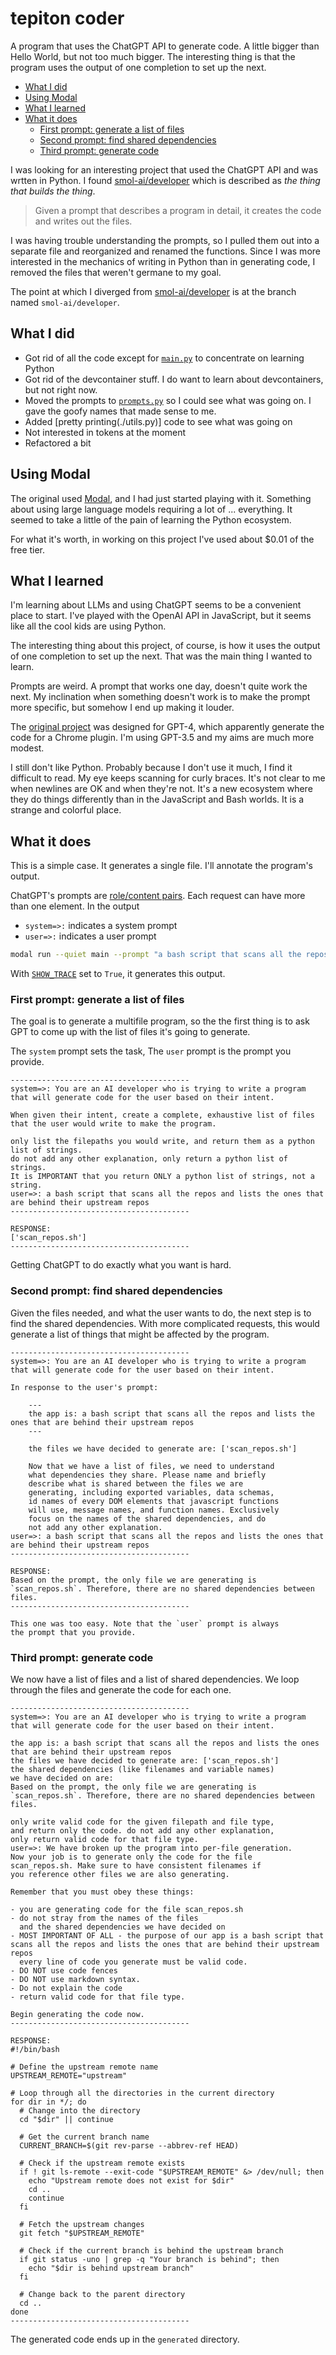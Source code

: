 
# tepiton coder

A program that uses the ChatGPT API to generate code.
A little bigger than Hello World, but not too much bigger.
The interesting thing is that the program uses the output of one
completion to set up the next.

<!-- START doctoc generated TOC please keep comment here to allow auto update -->
<!-- DON'T EDIT THIS SECTION, INSTEAD RE-RUN doctoc TO UPDATE -->

- [What I did](#what-i-did)
- [Using Modal](#using-modal)
- [What I learned](#what-i-learned)
- [What it does](#what-it-does)
  - [First prompt: generate a list of files](#first-prompt-generate-a-list-of-files)
  - [Second prompt: find shared dependencies](#second-prompt-find-shared-dependencies)
  - [Third prompt: generate code](#third-prompt-generate-code)

<!-- END doctoc generated TOC please keep comment here to allow auto update -->



I was looking for an interesting project that used
the ChatGPT API and was wrtten in Python. I found
[smol-ai/developer](https://github.com/smol-ai/developer)
which is described as _the thing that builds the thing_.

> Given a prompt that describes a program in detail,
> it creates the code and writes out the files. 

I was having trouble understanding the prompts, so
I pulled them out into a separate file and reorganized
and renamed the functions. Since I was more interested
in the mechanics of writing in Python than in generating
code, I removed the files that weren't germane to my goal.

The point at which I diverged from
[smol-ai/developer](https://github.com/smol-ai/developer) 
is at the branch named `smol-ai/developer`.

## What I did

- Got rid of all the code except for [`main.py`](./main.py) 
  to concentrate on learning Python
- Got rid of the devcontainer stuff. I do want to learn
  about devcontainers, but not right now.
- Moved the prompts to [`prompts.py`](./prompts.py) so I could
  see what was going on. I gave the goofy names that made sense to me.
- Added [pretty printing(./utils.py)] code to see what was going on
- Not interested in tokens at the moment
- Refactored a bit

## Using Modal

The original used [Modal](https://modal.com),
and I had just started playing with it.
Something about using large language models requiring
a lot of ... everything. It seemed to take a little of
the pain of learning the Python ecosystem.

For what it's worth, in working
on this project I've used about $0.01 of the free tier.


## What I learned

I'm learning about LLMs and using ChatGPT seems to be a convenient
place to start. I've played with the OpenAI API in JavaScript, but
it seems like all the cool kids are using Python.

The interesting thing about this project, of course, is how
it uses the output of one completion to set up the next.
That was the main thing I wanted to learn.

Prompts are weird. A prompt that
works one day, doesn't quite work the next. 
My inclination when something doesn't work is to
make the prompt more specific, but somehow I end up
making it louder.

The [original project](https://github.com/smol-ai/developer) was
designed for GPT-4, which apparently generate the code for a Chrome
plugin. I'm using GPT-3.5 and my aims are much more modest.


I still don't like Python. Probably because I don't use it much,
I find it difficult to read. My eye keeps scanning for curly braces.
It's not clear to me when newlines are OK
and when they're not.
It's a new ecosystem where they do things differently than
in the JavaScript and Bash worlds. It is a strange and colorful place.

## What it does

This is a simple case. It generates a single file. I'll annotate
the program's output.

ChatGPT's prompts are
[role/content pairs](https://platform.openai.com/docs/guides/gpt/chat-completions-api).
Each request can have more than one element. In the output 

- `system=>:` indicates a system prompt
- `user=>:` indicates a user prompt




```bash
modal run --quiet main --prompt "a bash script that scans all the repos and lists the ones that are behind their upstream repos"
```

With [`SHOW_TRACE`](./constants.py) set to `True`, it generates this output.


### First prompt: generate a list of files

The goal is to generate a multifile program, so
the the first thing is to ask GPT to come up
with the list of files it's going to generate.

The `system` prompt sets the task, The `user` prompt
is the prompt you provide.


```text
----------------------------------------
system=>: You are an AI developer who is trying to write a program
that will generate code for the user based on their intent.

When given their intent, create a complete, exhaustive list of files
that the user would write to make the program.

only list the filepaths you would write, and return them as a python list of strings.
do not add any other explanation, only return a python list of strings.
It is IMPORTANT that you return ONLY a python list of strings, not a string.
user=>: a bash script that scans all the repos and lists the ones that are behind their upstream repos
----------------------------------------

RESPONSE:
['scan_repos.sh']
----------------------------------------
```

Getting ChatGPT to do exactly what you want is hard.


### Second prompt: find shared dependencies

Given the files needed, and what the user wants to do,
the next step is to find the shared dependencies.
With more complicated requests, this would generate
a list of things that might be affected by the program.

```text
----------------------------------------
system=>: You are an AI developer who is trying to write a program
that will generate code for the user based on their intent.

In response to the user's prompt:

    ---
    the app is: a bash script that scans all the repos and lists the ones that are behind their upstream repos
    ---

    the files we have decided to generate are: ['scan_repos.sh']

    Now that we have a list of files, we need to understand
    what dependencies they share. Please name and briefly
    describe what is shared between the files we are
    generating, including exported variables, data schemas,
    id names of every DOM elements that javascript functions
    will use, message names, and function names. Exclusively
    focus on the names of the shared dependencies, and do
    not add any other explanation.
user=>: a bash script that scans all the repos and lists the ones that are behind their upstream repos
----------------------------------------

RESPONSE:
Based on the prompt, the only file we are generating is `scan_repos.sh`. Therefore, there are no shared dependencies between files.
----------------------------------------

This one was too easy. Note that the `user` prompt is always
the prompt that you provide.
```

### Third prompt: generate code

We now have a list of files and a list of shared dependencies.
We loop through the files and generate the code for each one.

```text
----------------------------------------
system=>: You are an AI developer who is trying to write a program
that will generate code for the user based on their intent.

the app is: a bash script that scans all the repos and lists the ones that are behind their upstream repos
the files we have decided to generate are: ['scan_repos.sh']
the shared dependencies (like filenames and variable names)
we have decided on are:
Based on the prompt, the only file we are generating is `scan_repos.sh`. Therefore, there are no shared dependencies between files.

only write valid code for the given filepath and file type,
and return only the code. do not add any other explanation,
only return valid code for that file type.
user=>: We have broken up the program into per-file generation.
Now your job is to generate only the code for the file
scan_repos.sh. Make sure to have consistent filenames if
you reference other files we are also generating.

Remember that you must obey these things:

- you are generating code for the file scan_repos.sh
- do not stray from the names of the files
  and the shared dependencies we have decided on
- MOST IMPORTANT OF ALL - the purpose of our app is a bash script that scans all the repos and lists the ones that are behind their upstream repos
  every line of code you generate must be valid code.
- DO NOT use code fences 
- DO NOT use markdown syntax.
- Do not explain the code
- return valid code for that file type.

Begin generating the code now.
----------------------------------------

RESPONSE:
#!/bin/bash

# Define the upstream remote name
UPSTREAM_REMOTE="upstream"

# Loop through all the directories in the current directory
for dir in */; do
  # Change into the directory
  cd "$dir" || continue

  # Get the current branch name
  CURRENT_BRANCH=$(git rev-parse --abbrev-ref HEAD)

  # Check if the upstream remote exists
  if ! git ls-remote --exit-code "$UPSTREAM_REMOTE" &> /dev/null; then
    echo "Upstream remote does not exist for $dir"
    cd ..
    continue
  fi

  # Fetch the upstream changes
  git fetch "$UPSTREAM_REMOTE"

  # Check if the current branch is behind the upstream branch
  if git status -uno | grep -q "Your branch is behind"; then
    echo "$dir is behind upstream branch"
  fi

  # Change back to the parent directory
  cd ..
done
----------------------------------------
```

The generated code ends up in the `generated` directory.

